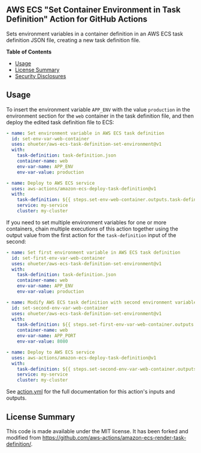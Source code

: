 ## AWS ECS "Set Container Environment in Task Definition" Action for GitHub Actions

Sets environment variables in a container definition in an AWS ECS task definition JSON file, creating a new task definition file.

**Table of Contents**

<!-- toc -->

- [Usage](#usage)
- [License Summary](#license-summary)
- [Security Disclosures](#security-disclosures)

<!-- tocstop -->

## Usage

To insert the environment variable `APP_ENV` with the value `production` in the environment section for the `web` container in the task definition file, and then deploy the edited task definition file to ECS:

```yaml
- name: Set environment variable in AWS ECS task definition
  id: set-env-var-web-container
  uses: ohueter/aws-ecs-task-definition-set-environment@v1
  with:
    task-definition: task-definition.json
    container-name: web
    env-var-name: APP_ENV
    env-var-value: production

- name: Deploy to AWS ECS service
  uses: aws-actions/amazon-ecs-deploy-task-definition@v1
  with:
    task-definition: ${{ steps.set-env-web-container.outputs.task-definition }}
    service: my-service
    cluster: my-cluster
```

If you need to set multiple environment variables for one or more containers, chain multiple executions of this action
together using the output value from the first action for the `task-definition`
input of the second:

```yaml
- name: Set first environment variable in AWS ECS task definition
  id: set-first-env-var-web-container
  uses: ohueter/aws-ecs-task-definition-set-environment@v1
  with:
    task-definition: task-definition.json
    container-name: web
    env-var-name: APP_ENV
    env-var-value: production

- name: Modify AWS ECS task definition with second environment variable
  id: set-second-env-var-web-container
  uses: ohueter/aws-ecs-task-definition-set-environment@v1
  with:
    task-definition: ${{ steps.set-first-env-var-web-container.outputs.task-definition }}
    container-name: web
    env-var-name: APP_PORT
    env-var-value: 8080

- name: Deploy to AWS ECS service
  uses: aws-actions/amazon-ecs-deploy-task-definition@v1
  with:
    task-definition: ${{ steps.set-second-env-var-web-container.outputs.task-definition }}
    service: my-service
    cluster: my-cluster
```

See [action.yml](action.yml) for the full documentation for this action's inputs and outputs.

## License Summary

This code is made available under the MIT license. It has been forked and modified from https://github.com/aws-actions/amazon-ecs-render-task-definition/.
